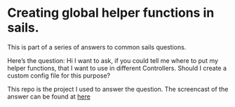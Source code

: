 # Creating global helper functions in sails.
This is part of a series of answers to common sails questions. 

Here’s the question: Hi I want to ask, if you could tell me where to put my helper functions, that I want to use in different Controllers. Should I create a custom config file for this purpose?

This repo is the project I used to answer the question. The screencast of the answer can be found at [here]("http://irlnathan.github.io/sailscasts/blog/2013/09/17/sailscasts-answers-ep2-how-do-i-create-a-global-helper-function-in-sails/")
